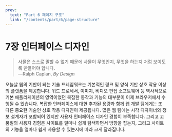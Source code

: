 ```yaml
---
prev:
  text: "Part 6 페이지 구조"
  link: "/contents/part/6/page-structure"
---
```


# 7장 인터페이스 디자인

> 사물은 스스로 말할 수 없기 때문에 사물이 무엇인지, 무엇을 하는지 처럼 보이도록 만들어야 합니다.<br>—Ralph Caplan, <cite>By Design</cite>

오늘날 웹의 기반이 되는 기술 프레임워크는 기본적인 링크 및 양식 기반 상호 작용 이상의 플랫폼을 제공합니다. 워드 프로세서, 이미지, 비디오 편집 소프트웨어 등 역사적으로 기본 애플리케이션의 영역이었던 복잡한 동작과 기능의 대부분이 이제 브라우저에서 수행될 수 있습니다. 복잡한 인터페이스에 대한 추가된 용량과 함께 웹 개발 팀에게는 또 다른 중요한 기술인 상호 작용 디자인이 제공됩니다. 많은 웹 팀에는 시각 디자이너와 정보 설계자가 포함되어 있지만 사용자 인터페이스 디자인 경험이 부족합니다. 그리고 고품질의 사용자 경험은 사이트를 얼마나 쉽게 탐색하면서 방향을 잡는지, 그리고 사이트의 기능을 얼마나 쉽게 사용할 수 있는지에 따라 크게 달라집니다.
